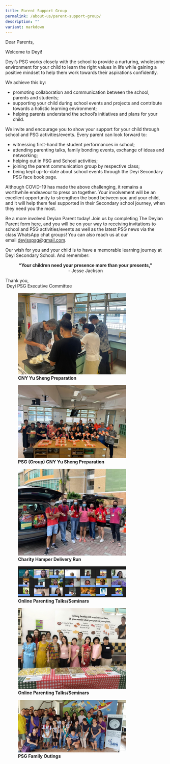 ```yaml
---
title: Parent Support Group
permalink: /about-us/parent-support-group/
description: ""
variant: markdown
---
```

Dear Parents,&nbsp;

Welcome to Deyi! &nbsp;&nbsp;

Deyi’s PSG works closely with the school to provide a nurturing, wholesome environment for your child to learn the right values in life while gaining a positive mindset to help them work towards their aspirations confidently.

We achieve this by:&nbsp;
* promoting collaboration and communication between the school, parents and students;&nbsp;
* supporting your child during school events and projects and contribute towards a holistic learning environment;
* helping parents understand the school’s initiatives and plans for your child.

We invite and encourage you to show your support for your child through school and PSG activities/events. Every parent can look forward to:
* witnessing first-hand the student performances in school;
* attending parenting talks, family bonding events, exchange of ideas and networking;
* helping out in PSG and School activities;
* joining the parent communication group by respective class;
* being kept up-to-date about school events through the Deyi Secondary PSG face book page.

Although COVID-19 has made the above challenging, it remains a worthwhile endeavour to press on together. Your involvement will be an excellent opportunity to strengthen the bond between you and your child, and it will help them feel supported in their Secondary school journey, when they need you the most. &nbsp;&nbsp;

Be a more involved Deyian Parent today! Join us by completing The Deyian Parent form&nbsp;[here](https://forms.gle/VRbZUH2CgrMMX82y7), and you will be on your way to receiving invitations to school and PSG activities/events as well as the latest PSG news via the class WhatsApp chat groups! You can also reach us at our email&nbsp;[deyisspsg@gmail.com](mailto:deyisspsg@gmail.com).

Our wish for you and your child is to have a memorable learning journey at Deyi Secondary School. And remember:&nbsp;

<center>
<strong> “Your children need your presence more than your presents,” </strong> <br>- Jesse Jackson </center>

Thank you, <br>
&nbsp;Deyi PSG Executive Committee


<figure>
<img src="/images/About%20Us/PSG/2024_yu_sheng_prep.jpg" style="width:80%">
<figcaption> <strong> CNY Yu Sheng Preparation </strong> </figcaption>
</figure>

<figure>
<img src="/images/About%20Us/PSG/2024_psg_group_yusheng_prep_.jpg" style="width:80%">
<figcaption> <strong> PSG (Group) CNY Yu Sheng Preparation </strong> </figcaption>
</figure>

<figure>
<img src="/images/cny%20charity%20hamper%20delivery.jpeg" style="width:80%">
<figcaption> <strong> Charity Hamper Delivery Run </strong> </figcaption>
</figure>

<figure>
<img src="/images/online%20zoom%20talk.jpg" style="width:80%">
<figcaption> <strong> Online Parenting Talks/Seminars </strong> </figcaption>
</figure>

<figure>
<img src="/images/Racial%20Harmony%20Day.jpeg" style="width:80%">
<figcaption> <strong> Online Parenting Talks/Seminars </strong> </figcaption>
</figure>

<figure>
<img src="/images/dininginthedarkphoto.jpeg" style="width:80%">
<figcaption> <strong> PSG Family Outings </strong> </figcaption>
</figure>